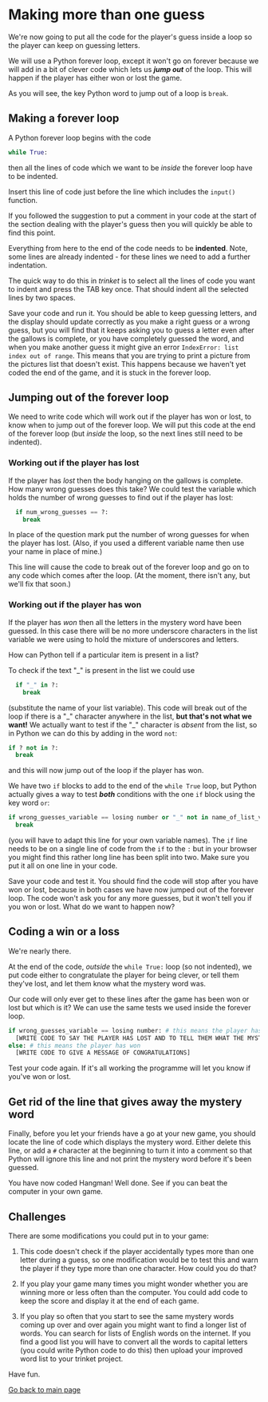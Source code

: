 # Making more than one guess

We're now going to put all the code for the player's guess inside a loop so the player can keep on guessing letters.

We will use a Python forever loop, except it won't go on forever because we will add in a bit of clever code which lets us ***jump out*** of the loop. This will happen if the player has either won or lost the game.

As you will see, the key Python word to jump out of a loop is ```break```.

## Making a forever loop

A Python forever loop begins with the code

```python
while True:
```

then all the lines of code which we want to be *inside* the forever loop have to be indented.

Insert this line of code just before the line which includes the ```input()``` function.

If you followed the suggestion to put a comment in your code at the start of the section dealing with the player's guess then you will quickly be able to find this point. 

Everything from here to the end of the code needs to be **indented**. Note, some lines are already indented - for these lines we need to add a further indentation.

The quick way to do this in *trinket* is to select all the lines of code you want to indent and press the TAB key once. That should indent all the selected lines by two spaces.

Save your code and run it. You should be able to keep guessing letters, and the display should update correctly as you make a right guess or a wrong guess, but you will find that it keeps asking you to guess a letter even after the gallows is complete, or you have completely guessed the word, and when you make another guess it might give an error ```IndexError: list index out of range```. This means that you are trying to print a picture from the pictures list that doesn't exist. This happens because we haven't yet coded the end of the game, and it is stuck in the forever loop.

## Jumping out of the forever loop

We need to write code which will work out if the player has won or lost, to know when to jump out of the forever loop. We will put this code at the end of the forever loop (but *inside* the loop, so the next lines still need to be indented).

### Working out if the player has lost

If the player has *lost* then the body hanging on the gallows is complete. How many wrong guesses does this take? We could test the variable which holds the number of wrong guesses to find out if the player has lost:

```python
  if num_wrong_guesses == ?:
    break
```

In place of the question mark put the number of wrong guesses for when the player has lost. (Also, if you used a different variable name then use your name in place of mine.)

This line will cause the code to break out of the forever loop and go on to any code which comes after the loop. (At the moment, there isn't any, but we'll fix that soon.)

### Working out if the player has won

If the player has *won* then all the letters in the mystery word have been guessed. In this case there will be no more underscore characters in the list variable we were using to hold the mixture of underscores and letters. 

How can Python tell if a particular item is present in a list?



To check if the text "_" is present in the list we could use

```python
  if "_" in ?:
    break
```

(substitute the name of your list variable). This code will break out of the loop if there is a "\_" character anywhere in the list, **but that's not what we want!** We actually want to test if the "_" character is *absent* from the list, so in Python we can do this by adding in the word ```not```:

```python
if ? not in ?:
  break
```

and this will now jump out of the loop if the player has won.

We have two ```if``` blocks to add to the end of the ```while True``` loop, but Python actually gives a way to test **_both_** conditions with the one ```if``` block using the key word ```or```:
```python
if wrong_guesses_variable == losing number or "_" not in name_of_list_variable:
  break
```
(you will have to adapt this line for your own variable names). The ```if``` line needs to be on a single line of code from the ```if``` to the ```:``` but in your browser you might find this rather long line has been split into two. Make sure you put it all on one line in your code.

Save your code and test it. You should find the code will stop after you have won or lost, because in both cases we have now jumped out of the forever loop. The code won't ask you for any more guesses, but it won't tell you if you won or lost. What do we want to happen now?

## Coding a win or a loss

We're nearly there.

At the end of the code, *outside* the ```while True:``` loop (so not indented), we put code either to congratulate the player for being clever, or tell them they've lost, and let them know what the mystery word was.

Our code will only ever get to these lines after the game has been won or lost but which is it? We can use the same tests we used inside the forever loop.

```python
if wrong_guesses_variable == losing number: # this means the player has lost
  [WRITE CODE TO SAY THE PLAYER HAS LOST AND TO TELL THEM WHAT THE MYSTERY WORD WAS]
else: # this means the player has won
  [WRITE CODE TO GIVE A MESSAGE OF CONGRATULATIONS]
```

Test your code again. If it's all working the programme will let you know if you've won or lost. 

## Get rid of the line that gives away the mystery word

Finally, before you let your friends have a go at your new game, you should locate the line of code which displays the mystery word. Either delete this line, or add a ```#``` character at the beginning to turn it into a comment so that Python will ignore this line and not print the mystery word before it's been guessed.

You have now coded Hangman! Well done. See if you can beat the computer in your own game.

## Challenges

There are some modifications you could put in to your game:

1. This code doesn't check if the player accidentally types more than one letter during a guess, so one modification would be to test this and warn the player if they type more than one character. How could you do that?

2. If you play your game many times you might wonder whether you are winning more or less often than the computer. You could add code to keep the score and display it at the end of each game.

3. If you play so often that you start to see the same mystery words coming up over and over again you might want to find a longer list of words. You can search for lists of English words on the internet. If you find a good list you will have to convert all the words to capital letters (you could write Python code to do this) then upload your improved word list to your trinket project.

Have fun.

[Go back to main page](../README.md)
